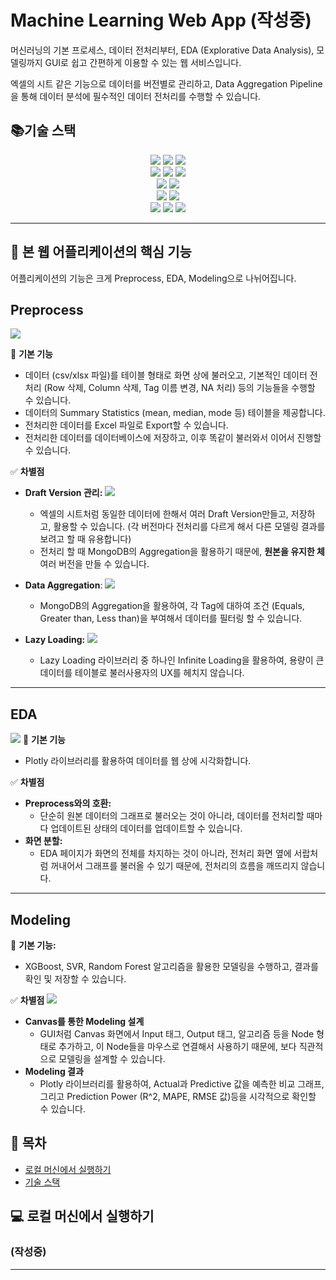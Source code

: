 # Machine Learning Web App (작성중)

머신러닝의 기본 프로세스, 데이터 전처리부터, EDA (Explorative Data Analysis), 모델링까지 GUI로 쉽고 간편하게 이용할 수 있는 웹 서비스입니다.

엑셀의 시트 같은 기능으로 데이터를 버전별로 관리하고, Data Aggregation Pipeline을 통해 데이터 분석에 필수적인 데이터 전처리를 수행할 수 있습니다.

## **📚기술 스택**

<div align="center">
     <img src="https://img.shields.io/badge/vue.js-4FC08D?style=for-the-badge&logo=vue.js&logoColor=white"> 
          <img src="https://img.shields.io/badge/vuex-1c2e4a?style=for-the-badge&logo=vue.js&logoColor=white"> 
    <img src="https://img.shields.io/badge/vuetify-%231867C0.svg?&style=for-the-badge&logo=vuetify&logoColor=white"/>
    	
</div>
<div align="center">
<img src="https://img.shields.io/badge/html5-%23E34F26.svg?&style=for-the-badge&logo=html5&logoColor=white" />
	<img src="https://img.shields.io/badge/css3-%231572B6.svg?&style=for-the-badge&logo=css3&logoColor=white" />
<img src="https://img.shields.io/badge/javascript-%23F7DF1E.svg?&style=for-the-badge&logo=javascript&logoColor=black" />

</div>

<div align="center">
	<img src="https://img.shields.io/badge/flask-%23000000.svg?&style=for-the-badge&logo=flask&logoColor=white" />
    <img src="https://img.shields.io/badge/python-%233776AB.svg?&style=for-the-badge&logo=python&logoColor=white" />
</div>

<div align="center">
	<img src="https://img.shields.io/badge/mongodb-%2347A248.svg?&style=for-the-badge&logo=mongodb&logoColor=white" />
    <img src="https://img.shields.io/badge/ELASTIC BEANSTALK-232F3E?style=for-the-badge&logo=amazonaws&logoColor=white">
</div>
<div align="center">
	 <img src="https://img.shields.io/badge/plotly-%233F4F75.svg?&style=for-the-badge&logo=plotly&logoColor=white" />
    <img src="https://img.shields.io/badge/webgl-990000?style=for-the-badge&logo=webgl&logoColor=white">
    <img src="https://img.shields.io/badge/fontawesome-339AF0?style=for-the-badge&logo=fontawesome&logoColor=white">
</div>

<div align="center">

</div>

---

## 🧐 본 웹 어플리케이션의 핵심 기능

어플리케이션의 기능은 크게 Preprocess, EDA, Modeling으로 나뉘어집니다.

## **Preprocess**

![](https://velog.velcdn.com/images/a87380/post/912008a8-a81e-47f5-aa8e-9fd09b96fc83/image.gif)

🔎 **기본 기능**

- 데이터 (csv/xlsx 파일)를 테이블 형태로 화면 상에 불러오고, 기본적인 데이터 전처리 (Row 삭제, Column 삭제, Tag 이름 변경, NA 처리) 등의 기능들을 수행할 수 있습니다.
- 데이터의 Summary Statistics (mean, median, mode 등) 테이블을 제공합니다.
- 전처리한 데이터를 Excel 파일로 Export할 수 있습니다.
- 전처리한 데이터를 데이터베이스에 저장하고, 이후 똑같이 불러와서 이어서 진행할 수 있습니다.

✅ **차별점**

- **Draft Version 관리:**
  ![](https://velog.velcdn.com/images/a87380/post/bd8a897b-7706-4dad-9aa1-6ad361deef31/image.gif)

  - 엑셀의 시트처럼 동일한 데이터에 한해서 여러 Draft Version만들고, 저장하고, 활용할 수 있습니다. (각 버전마다 전처리를 다르게 해서 다른 모델링 결과를 보려고 할 때 유용합니다)
  - 전처리 할 때 MongoDB의 Aggregation을 활용하기 때문에, **원본을 유지한 체** 여러 버전을 만들 수 있습니다.

- **Data Aggregation**:
  ![](https://velog.velcdn.com/images/a87380/post/a72d63d6-a758-4c45-a6de-1bd6cb953a50/image.gif)
  - MongoDB의 Aggregation을 활용하여, 각 Tag에 대하여 조건 (Equals, Greater than, Less than)을 부여해서 데이터를 필터링 할 수 있습니다.
- **Lazy Loading:**
  ![](https://velog.velcdn.com/images/a87380/post/3fbb46e6-e216-4b08-a8cb-a67751837d44/image.gif)
  - Lazy Loading 라이브러리 중 하나인 Infinite Loading을 활용하여, 용량이 큰 데이터를 테이블로 불러사용자의 UX를 헤치지 않습니다.

---

## **EDA**

![](https://velog.velcdn.com/images/a87380/post/ac3c49b3-9da6-422d-8fa2-33fe9e0ac0b3/image.gif)
🔎 **기본 기능**

- Plotly 라이브러리를 활용하여 데이터를 웹 상에 시각화합니다.

✅ **차별점**

- **Preprocess와의 호환:**
  - 단순히 원본 데이터의 그래프로 불러오는 것이 아니라, 데이터를 전처리할 때마다 업데이트된 상태의 데이터를 업데이트할 수 있습니다.
- **화면 분할:**
  - EDA 페이지가 화면의 전체를 차지하는 것이 아니라, 전처리 화면 옆에 서랍처럼 꺼내어서 그래프를 불러올 수 있기 때문에, 전처리의 흐름을 깨뜨리지 않습니다.

---

## **Modeling**

🔎 **기본 기능:**

- XGBoost, SVR, Random Forest 알고리즘을 활용한 모델링을 수행하고, 결과를 확인 및 저장할 수 있습니다.

✅ **차별점**
![](https://velog.velcdn.com/images/a87380/post/ff37d2b6-45e5-414f-a89c-688dde4d4e18/image.gif)

- **Canvas를 통한 Modeling 설계**
  - GUI처럼 Canvas 화면에서 Input 태그, Output 태그, 알고리즘 등을 Node 형태로 추가하고, 이 Node들을 마우스로 연결해서 사용하기 때문에, 보다 직관적으로 모델링을 설계할 수 있습니다.
- **Modeling 결과**
  - Plotly 라이브러리를 활용하여, Actual과 Predictive 값을 예측한 비교 그래프, 그리고 Prediction Power (R^2, MAPE, RMSE 값)등을 시각적으로 확인할 수 있습니다.

## **📝 목차**

- [로컬 머신에서 실행하기](https://github.com/connect-foundation/2019-10/blob/develop/README.md#-%EB%A1%9C%EC%BB%AC-%EB%A8%B8%EC%8B%A0%EC%97%90%EC%84%9C-%EC%8B%A4%ED%96%89%ED%95%98%EA%B8%B0)
- [기술 스택](https://github.com/connect-foundation/2019-10/blob/develop/README.md#%EA%B8%B0%EC%88%A0-%EC%8A%A4%ED%83%9D)

## **💻 로컬 머신에서 실행하기**

### (작성중)

---
